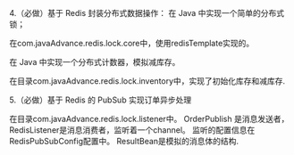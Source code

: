 4.（必做）基于 Redis 封装分布式数据操作：
在 Java 中实现一个简单的分布式锁；

在com.javaAdvance.redis.lock.core中，使用redisTemplate实现的。

在 Java 中实现一个分布式计数器，模拟减库存。

在目录com.javaAdvance.redis.lock.inventory中，实现了初始化库存和减库存.

5.（必做）基于 Redis 的 PubSub 实现订单异步处理

在目录com.javaAdvance.redis.lock.listener中。
OrderPublish 是消息发送者， RedisListener是消息消费者，监听着一个channel。
监听的配置信息在RedisPubSubConfig配置中。
ResultBean是模拟的消息体的结构.
